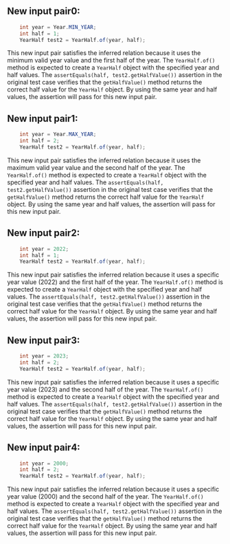 ## New input pair0:
```java
    int year = Year.MIN_YEAR;
    int half = 1;
    YearHalf test2 = YearHalf.of(year, half);
```

This new input pair satisfies the inferred relation because it uses the minimum valid year value and the first half of the year. The `YearHalf.of()` method is expected to create a `YearHalf` object with the specified year and half values. The `assertEquals(half, test2.getHalfValue())` assertion in the original test case verifies that the `getHalfValue()` method returns the correct half value for the `YearHalf` object. By using the same year and half values, the assertion will pass for this new input pair.

## New input pair1:
```java
    int year = Year.MAX_YEAR;
    int half = 2;
    YearHalf test2 = YearHalf.of(year, half);
```

This new input pair satisfies the inferred relation because it uses the maximum valid year value and the second half of the year. The `YearHalf.of()` method is expected to create a `YearHalf` object with the specified year and half values. The `assertEquals(half, test2.getHalfValue())` assertion in the original test case verifies that the `getHalfValue()` method returns the correct half value for the `YearHalf` object. By using the same year and half values, the assertion will pass for this new input pair.

## New input pair2:
```java
    int year = 2022;
    int half = 1;
    YearHalf test2 = YearHalf.of(year, half);
```

This new input pair satisfies the inferred relation because it uses a specific year value (2022) and the first half of the year. The `YearHalf.of()` method is expected to create a `YearHalf` object with the specified year and half values. The `assertEquals(half, test2.getHalfValue())` assertion in the original test case verifies that the `getHalfValue()` method returns the correct half value for the `YearHalf` object. By using the same year and half values, the assertion will pass for this new input pair.

## New input pair3:
```java
    int year = 2023;
    int half = 2;
    YearHalf test2 = YearHalf.of(year, half);
```

This new input pair satisfies the inferred relation because it uses a specific year value (2023) and the second half of the year. The `YearHalf.of()` method is expected to create a `YearHalf` object with the specified year and half values. The `assertEquals(half, test2.getHalfValue())` assertion in the original test case verifies that the `getHalfValue()` method returns the correct half value for the `YearHalf` object. By using the same year and half values, the assertion will pass for this new input pair.

## New input pair4:
```java
    int year = 2000;
    int half = 2;
    YearHalf test2 = YearHalf.of(year, half);
```

This new input pair satisfies the inferred relation because it uses a specific year value (2000) and the second half of the year. The `YearHalf.of()` method is expected to create a `YearHalf` object with the specified year and half values. The `assertEquals(half, test2.getHalfValue())` assertion in the original test case verifies that the `getHalfValue()` method returns the correct half value for the `YearHalf` object. By using the same year and half values, the assertion will pass for this new input pair.